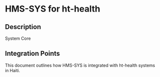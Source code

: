 # HMS-SYS for ht-health

## Description

System Core

## Integration Points

This document outlines how HMS-SYS is integrated with ht-health systems in Haiti.
